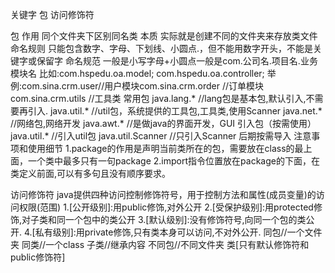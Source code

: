关键字 包 访问修饰符

包
  作用
    同个文件夹下区别同名类
  本质
    实际就是创建不同的文件夹来存放类文件
  命名规则
    只能包含数字、字母、下划线、小圆点.，但不能用数字开头，不能是关键字或保留字
  命名规范
    一般是小写字母+小圆点一般是com.公司名.项目名.业务模块名
    比如:com.hspedu.oa.model; com.hspedu.oa.controller;
    举例:com.sina.crm.user//用户模块com.sina.crm.order //订单模块com.sina.crm.utils //工具类
  常用包
    java.lang.* //lang包是基本包,默认引入,不需要再引入.
    java.util.* //util包，系统提供的工具包,工具类,使用Scanner
    java.net.* //网络包,网络开发
    java.awt.* //是做java的界面开发，GUI
  引入包（按需使用）
    java.util.* //引入util包
    java.util.Scanner //只引入Scanner
    后期按需导入
  注意事项和使用细节
    1.package的作用是声明当前类所在的包，需要放在class的最上面，一个类中最多只有一句package
    2.import指令位置放在package的下面，在类定义前面,可以有多句且没有顺序要求。

访问修饰符
  java提供四种访问控制修饰符号，用于控制方法和属性(成员变量)的访问权限(范围)
    1.[公开级别]:用public修饰,对外公开
    2.[受保护级别]:用protected修饰,对子类和同一个包中的类公开
    3.[默认级别]:没有修饰符号,向同一个包的类公开.
    4.[私有级别]:用private修饰,只有类本身可以访问,不对外公开.
    同包//一个文件夹
    同类//一个class
    子类//继承内容
    不同包//不同文件夹
  类[只有默认修饰符和public修饰符]




  
